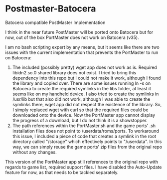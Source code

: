 # Postmaster-Batocera
 Batocera compatible PostMaster Implementation

 I think in the near future PostMaster will be ported onto Batocera but for now, out of the box PortMaster does not work on Batocera (v35).

 I am no bash scripting expert by any means, but it seems like there are two issues with the current implementation that prevents the PortMaster to run on Batocera:

 1. The included (possibly pretty) wget app does not work as is. Required libidn2.so.0 shared library does not exist. I tried to bring this dependency into this repo but I could not make it work, although I found the library and copied over. There are some issues running ln -s on Batocera to create the required symlinks in the libs folder, at least it seems like on my handheld device. I also tried to create the symlinks in /usr/lib but that also did not work, although I was able to create the symlinks there, wget app did not respect the existence of the library. So, I simply replaced wget with curl so that the required files could be downloaded onto the device. Now the PortMaster app cannot display the progress of a download, but I do not think it is a showstopper.
 2. The path references within the PortMaster.sh and the game ports' .sh installation files does not point to /userdata/roms/ports. To workaround this issue, I included a piece of code that creates a symlink in the root directory called "/storage" which effectively points to "/userdata". In this way, we can simply reuse the game ports' zip files from the original repo without any changes.

 This version of the PortMaster app still references to the original repo with regards to game list, required support files. I have disabled the Auto-Update feature for now, as that needs to be tackled separately.
